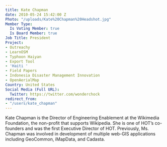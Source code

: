 ```yaml
---
title: Kate Chapman
date: 2010-05-24 15:42:00 Z
Photo: "/uploads/Kate%20Chapman%20Headshot.jpg"
Member Type:
  Is Voting Member: true
  Is Board Member: true
Job Title: President
Project:
- Outreachy
- LearnOSM
- Typhoon Haiyan
- Export Tool
- 'Haiti '
- Field Papers
- Indonesia Disaster Management Innovation
- OpenAerialMap
Country: United States
Social Media (Full URL):
  Twitter: https://twitter.com/wonderchock
redirect_from:
- "/users/kate_chapman"
---
```


Kate Chapman is the Director of Engineering Enablement at the Wikimedia Foundation, the non-profit that supports Wikipedia. She is one of HOT’s co-founders and was the first Executive Director of HOT. Previously, Ms. Chapman was involved in development of multiple web-GIS applications including GeoCommon, iMapData, and Cadasta.